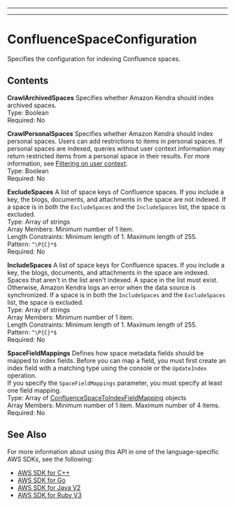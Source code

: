 --------

--------

# ConfluenceSpaceConfiguration<a name="API_ConfluenceSpaceConfiguration"></a>

Specifies the configuration for indexing Confluence spaces\.

## Contents<a name="API_ConfluenceSpaceConfiguration_Contents"></a>

 **CrawlArchivedSpaces**   <a name="Kendra-Type-ConfluenceSpaceConfiguration-CrawlArchivedSpaces"></a>
Specifies whether Amazon Kendra should index archived spaces\.  
Type: Boolean  
Required: No

 **CrawlPersonalSpaces**   <a name="Kendra-Type-ConfluenceSpaceConfiguration-CrawlPersonalSpaces"></a>
Specifies whether Amazon Kendra should index personal spaces\. Users can add restrictions to items in personal spaces\. If personal spaces are indexed, queries without user context information may return restricted items from a personal space in their results\. For more information, see [Filtering on user context](https://docs.aws.amazon.com/kendra/latest/dg/user-context-filter.html)\.  
Type: Boolean  
Required: No

 **ExcludeSpaces**   <a name="Kendra-Type-ConfluenceSpaceConfiguration-ExcludeSpaces"></a>
A list of space keys of Confluence spaces\. If you include a key, the blogs, documents, and attachments in the space are not indexed\. If a space is in both the `ExcludeSpaces` and the `IncludeSpaces` list, the space is excluded\.  
Type: Array of strings  
Array Members: Minimum number of 1 item\.  
Length Constraints: Minimum length of 1\. Maximum length of 255\.  
Pattern: `^\P{C}*$`   
Required: No

 **IncludeSpaces**   <a name="Kendra-Type-ConfluenceSpaceConfiguration-IncludeSpaces"></a>
A list of space keys for Confluence spaces\. If you include a key, the blogs, documents, and attachments in the space are indexed\. Spaces that aren't in the list aren't indexed\. A space in the list must exist\. Otherwise, Amazon Kendra logs an error when the data source is synchronized\. If a space is in both the `IncludeSpaces` and the `ExcludeSpaces` list, the space is excluded\.  
Type: Array of strings  
Array Members: Minimum number of 1 item\.  
Length Constraints: Minimum length of 1\. Maximum length of 255\.  
Pattern: `^\P{C}*$`   
Required: No

 **SpaceFieldMappings**   <a name="Kendra-Type-ConfluenceSpaceConfiguration-SpaceFieldMappings"></a>
Defines how space metadata fields should be mapped to index fields\. Before you can map a field, you must first create an index field with a matching type using the console or the `UpdateIndex` operation\.  
If you specify the `SpaceFieldMappings` parameter, you must specify at least one field mapping\.  
Type: Array of [ConfluenceSpaceToIndexFieldMapping](API_ConfluenceSpaceToIndexFieldMapping.md) objects  
Array Members: Minimum number of 1 item\. Maximum number of 4 items\.  
Required: No

## See Also<a name="API_ConfluenceSpaceConfiguration_SeeAlso"></a>

For more information about using this API in one of the language\-specific AWS SDKs, see the following:
+  [AWS SDK for C\+\+](https://docs.aws.amazon.com/goto/SdkForCpp/kendra-2019-02-03/ConfluenceSpaceConfiguration) 
+  [AWS SDK for Go](https://docs.aws.amazon.com/goto/SdkForGoV1/kendra-2019-02-03/ConfluenceSpaceConfiguration) 
+  [AWS SDK for Java V2](https://docs.aws.amazon.com/goto/SdkForJavaV2/kendra-2019-02-03/ConfluenceSpaceConfiguration) 
+  [AWS SDK for Ruby V3](https://docs.aws.amazon.com/goto/SdkForRubyV3/kendra-2019-02-03/ConfluenceSpaceConfiguration) 